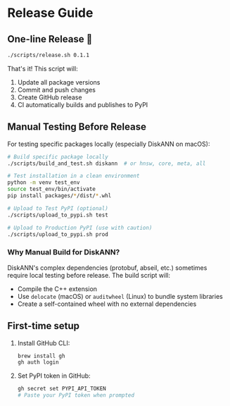 # Release Guide

## One-line Release 🚀

```bash
./scripts/release.sh 0.1.1
```

That's it! This script will:
1. Update all package versions
2. Commit and push changes
3. Create GitHub release
4. CI automatically builds and publishes to PyPI

## Manual Testing Before Release

For testing specific packages locally (especially DiskANN on macOS):

```bash
# Build specific package locally
./scripts/build_and_test.sh diskann  # or hnsw, core, meta, all

# Test installation in a clean environment
python -m venv test_env
source test_env/bin/activate
pip install packages/*/dist/*.whl

# Upload to Test PyPI (optional)
./scripts/upload_to_pypi.sh test

# Upload to Production PyPI (use with caution)
./scripts/upload_to_pypi.sh prod
```

### Why Manual Build for DiskANN?

DiskANN's complex dependencies (protobuf, abseil, etc.) sometimes require local testing before release. The build script will:
- Compile the C++ extension
- Use `delocate` (macOS) or `auditwheel` (Linux) to bundle system libraries
- Create a self-contained wheel with no external dependencies

## First-time setup

1. Install GitHub CLI:
   ```bash
   brew install gh
   gh auth login
   ```

2. Set PyPI token in GitHub:
   ```bash
   gh secret set PYPI_API_TOKEN
   # Paste your PyPI token when prompted
   ``` 